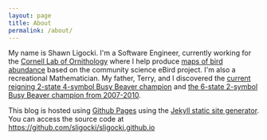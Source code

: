 ```yaml
---
layout: page
title: About
permalink: /about/
---
```


My name is Shawn Ligocki. I'm a Software Engineer, currently working for the [Cornell Lab of Ornithology](https://www.birds.cornell.edu/home/) where I help produce [maps of bird abundance](https://ebird.org/science/status-and-trends/) based on the community science eBird project. I'm also a recreational Mathematician. My father, Terry, and I discovered the [current reigning 2-state 4-symbol Busy Beaver champion](http://www.logique.jussieu.fr/~michel/ha.html#tm24) and [the 6-state 2-symbol Busy Beaver champion from 2007-2010](http://www.logique.jussieu.fr/~michel/ha.html#tm62).

This blog is hosted using [Github Pages](https://pages.github.com/) using the [Jekyll static site generator](https://jekyllrb.com/). You can access the source code at <https://github.com/sligocki/sligocki.github.io>

